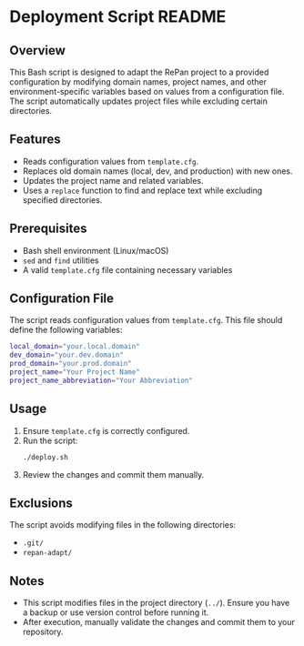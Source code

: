 # Deployment Script README

## Overview
This Bash script is designed to adapt the RePan project to a provided configuration by modifying domain names, project names, and other environment-specific variables based on values from a configuration file. The script automatically updates project files while excluding certain directories.

## Features
- Reads configuration values from `template.cfg`.
- Replaces old domain names (local, dev, and production) with new ones.
- Updates the project name and related variables.
- Uses a `replace` function to find and replace text while excluding specified directories.

## Prerequisites
- Bash shell environment (Linux/macOS)
- `sed` and `find` utilities
- A valid `template.cfg` file containing necessary variables

## Configuration File
The script reads configuration values from `template.cfg`. This file should define the following variables:
```bash
local_domain="your.local.domain"
dev_domain="your.dev.domain"
prod_domain="your.prod.domain"
project_name="Your Project Name"
project_name_abbreviation="Your Abbreviation"
```

## Usage
1. Ensure `template.cfg` is correctly configured.
2. Run the script:
   ```bash
   ./deploy.sh
   ```
3. Review the changes and commit them manually.

## Exclusions
The script avoids modifying files in the following directories:
- `.git/`
- `repan-adapt/`

## Notes
- This script modifies files in the project directory (`../`). Ensure you have a backup or use version control before running it.
- After execution, manually validate the changes and commit them to your repository.

